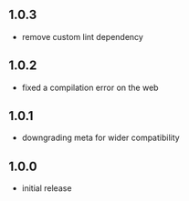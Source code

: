 ## 1.0.3

- remove custom lint dependency

## 1.0.2

- fixed a compilation error on the web

## 1.0.1

- downgrading meta for wider compatibility

## 1.0.0

- initial release
